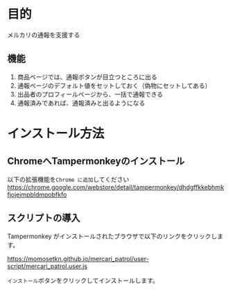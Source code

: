 # 目的
メルカリの通報を支援する

## 機能
1. 商品ページでは、通報ボタンが目立つところに出る
2. 通報ページのデフォルト値をセットしておく（偽物にセットしてある）
3. 出品者のプロフィールページから、一括で通報できる
4. 通報済みであれば、通報済みと出るようになる

# インストール方法
## ChromeへTampermonkeyのインストール

以下の拡張機能を`Chrome に追加`してください
https://chrome.google.com/webstore/detail/tampermonkey/dhdgffkkebhmkfjojejmpbldmpobfkfo

## スクリプトの導入

Tampermonkey がインストールされたブラウザで以下のリンクをクリックします。

https://momosetkn.github.io/mercari_patrol/user-script/mercari_patrol.user.js

`インストール`ボタンをクリックしてインストールします。
